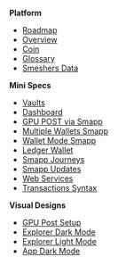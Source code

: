 
**Platform**
- [Roadmap](roadmap.md)
- [Overview](platform.md)
- [Coin](spacemesh_coin.md)
- [Glossary](sm0.1_names.md)
- [Smeshers Data](home-smeshers-data.md)

**Mini Specs**
- [Vaults](smapp_vaults.md)
- [Dashboard](dashboard.md)
- [GPU POST via Smapp](post_setup.md)
- [Multiple Wallets Smapp](multiple_wallets_smapp.md)
- [Wallet Mode Smapp](wallet_only_mode.md)
- [Ledger Wallet](ledger_app.md)
- [Smapp Journeys](smapp_wallets_flows.md)
- [Smapp Updates](smapp_update_spec.md)
- [Web Services](public_webservices.md)
- [Transactions Syntax](transactions.md)


**Visual Designs**
- [GPU Post Setup](resources/gpu_post_setup_dark_mode.pdf ':ignore')
- [Explorer Dark Mode](resources/explorer_reference_visual_design_dark_mode.pdf ':ignore')
- [Explorer Light Mode](resources/explorer_reference_visual_design_light_mode.pdf ':ignore')
- [App Dark Mode](resources/smapp_dark_mode_design.pdf ':ignore')
